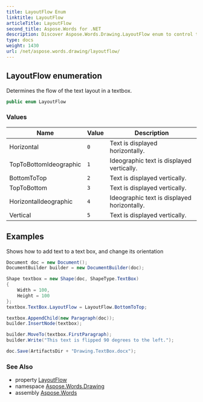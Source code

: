 ```yaml
---
title: LayoutFlow Enum
linktitle: LayoutFlow
articleTitle: LayoutFlow
second_title: Aspose.Words for .NET
description: Discover Aspose.Words.Drawing.LayoutFlow enum to control text layout in textboxes, enhancing your document design and readability effortlessly.
type: docs
weight: 1430
url: /net/aspose.words.drawing/layoutflow/
---
```

## LayoutFlow enumeration

Determines the flow of the text layout in a textbox.

```csharp
public enum LayoutFlow
```

### Values

| Name | Value | Description |
| --- | --- | --- |
| Horizontal | `0` | Text is displayed horizontally. |
| TopToBottomIdeographic | `1` | Ideographic text is displayed vertically. |
| BottomToTop | `2` | Text is displayed vertically. |
| TopToBottom | `3` | Text is displayed vertically. |
| HorizontalIdeographic | `4` | Ideographic text is displayed horizontally. |
| Vertical | `5` | Text is displayed vertically. |

## Examples

Shows how to add text to a text box, and change its orientation

```csharp
Document doc = new Document();
DocumentBuilder builder = new DocumentBuilder(doc);

Shape textbox = new Shape(doc, ShapeType.TextBox)
{
    Width = 100,
    Height = 100
};
textbox.TextBox.LayoutFlow = LayoutFlow.BottomToTop;

textbox.AppendChild(new Paragraph(doc));
builder.InsertNode(textbox);

builder.MoveTo(textbox.FirstParagraph);
builder.Write("This text is flipped 90 degrees to the left.");

doc.Save(ArtifactsDir + "Drawing.TextBox.docx");
```

### See Also

* property [LayoutFlow](../textbox/layoutflow/)
* namespace [Aspose.Words.Drawing](../../aspose.words.drawing/)
* assembly [Aspose.Words](../../)
